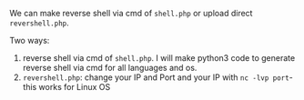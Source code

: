We can make reverse shell via cmd of `shell.php` or upload direct `revershell.php`.

Two ways:
1. reverse shell via cmd of `shell.php`. I will make python3 code to generate reverse shell via cmd for all languages and os.
2. `revershell.php`: change your IP and Port and your IP with `nc -lvp port`- this works for Linux OS

